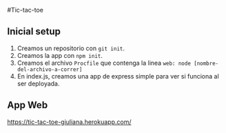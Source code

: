 #Tic-tac-toe
## Inicial setup
1. Creamos un repositorio con `git init`.
2. Creamos la app con `npm init`.
3. Creamos el archivo `Procfile` que contenga la linea 
`web: node [nombre-del-archivo-a-correr]`
4. En index.js, creamos una app de express simple para ver si funciona al ser deployada. 

## App Web
https://tic-tac-toe-giuliana.herokuapp.com/
